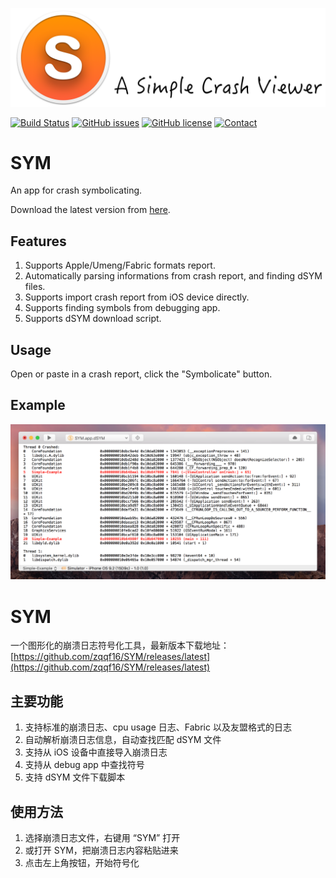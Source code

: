 ![image](images/slogan.png)

[![Build Status](https://travis-ci.org/zqqf16/SYM.svg?branch=master)](https://travis-ci.org/zqqf16/SYM) [![GitHub issues](https://img.shields.io/github/issues/zqqf16/SYM.svg)](https://github.com/zqqf16/SYM/issues) [![GitHub license](https://img.shields.io/badge/license-MIT-blue.svg)](https://raw.githubusercontent.com/zqqf16/SYM/master/LICENSE) [![Contact](https://img.shields.io/badge/Contact-%40zqqf16-blue.svg)](https://twitter.com/zqqf16)

# SYM

An app for crash symbolicating. 

Download the latest version from [here](https://github.com/zqqf16/SYM/releases/latest).

## Features

1. Supports Apple/Umeng/Fabric formats report.
2. Automatically parsing informations from crash report, and finding dSYM files.
3. Supports import crash report from iOS device directly.
4. Supports finding symbols from debugging app.
5. Supports dSYM download script.

## Usage

Open or paste in a crash report, click the "Symbolicate" button.

## Example

![Demo](images/demo.png)



# SYM

一个图形化的崩溃日志符号化工具，最新版本下载地址：[https://github.com/zqqf16/SYM/releases/latest](https://github.com/zqqf16/SYM/releases/latest)

## 主要功能

1. 支持标准的崩溃日志、cpu usage 日志、Fabric 以及友盟格式的日志
2. 自动解析崩溃日志信息，自动查找匹配 dSYM 文件
3. 支持从 iOS 设备中直接导入崩溃日志
4. 支持从 debug app 中查找符号
5. 支持 dSYM 文件下载脚本

## 使用方法

1. 选择崩溃日志文件，右键用 “SYM” 打开
2. 或打开 SYM，把崩溃日志内容粘贴进来
3. 点击左上角按钮，开始符号化